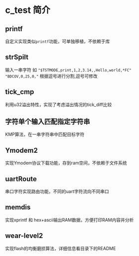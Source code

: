 # c_test 简介
## printf
自定义实现类似`printf`功能，可单独移植，不依赖于库

## strSpilt
输入一串字符 如 `"$TSTMODE,print,1,2,3.14,,Hello,world,*FC" "BDCOV,0,25,0,"`
根据逗号进行分割,逗号可修改

## tick_cmp
利用u32溢出特性，实现了考虑溢出情况的tick_diff比较

## 字符单个输入匹配指定字符串
KMP算法，在一串字符串中匹配目标字符

## Ymodem2
实现Ymodem协议下载功能，存到ram空间，不依赖于文件系统

## uartRoute
串口字符实现路由功能，不同的uart字符流向不同串口

## memdis
实现xprintf 和 hex+ascii输出RAM数据，方便打印RAM内容并分析

## wear-level2
实现flash的均衡磨损算法，详细信息看目录下的README